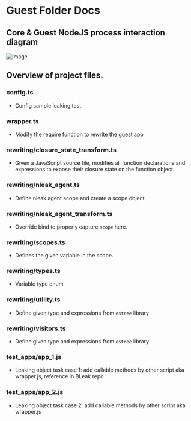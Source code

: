 # Guest Folder Docs

## Core & Guest NodeJS process interaction diagram

![image](https://user-images.githubusercontent.com/5697641/205152370-db485fa1-8466-4c01-9c8b-5f77406eeb50.png)

## Overview of project files.

<!-- ## Description

An in-depth paragraph about your project and overview of use.

## Getting Started -->

### config.ts
* Config sample leaking test
### wrapper.ts
*  Modify the require function to rewrite the guest app
### rewriting/closure_state_transform.ts
*  Given a JavaScript source file, modifies all function declarations and expressions to expose
 their closure state on the function object.
### rewriting/nleak_agent.ts
* Define nleak agent scope and create a scope object.

### rewriting/nleak_agent_transform.ts
* Override bind to properly capture `scope` here.
### rewriting/scopes.ts
*  Defines the given variable in the scope.
### rewriting/types.ts
* Variable type enum
### rewriting/utility.ts
* Define given type and expressions from `estree` library
### rewriting/visitors.ts
* Define given type and expressions from `estree` library
### test_apps/app_1.js
* Leaking object task case 1: add callable methods by other script aka wrapper.js, reference in BLeak repo
### test_apps/app_2.js
* Leaking object task case 2: add callable methods by other script aka wrapper.js

<!-- ### Installing

* How/where to download your program
* Any modifications needed to be made to files/folders

### Executing program

* How to run the program
* Step-by-step bullets
```
code blocks for commands
```

## Help

Any advise for common problems or issues.
```
command to run if program contains helper info
```

## Authors

Contributors names and contact info

ex. Dominique Pizzie  
ex. [@DomPizzie](https://twitter.com/dompizzie)

## Version History

* 0.2
    * Various bug fixes and optimizations
    * See [commit change]() or See [release history]()
* 0.1
    * Initial Release -->

